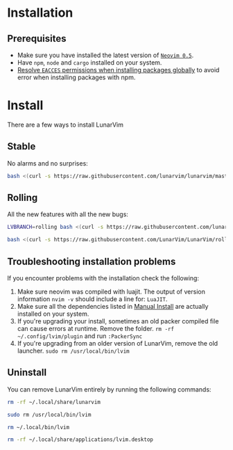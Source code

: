# Installation

## Prerequisites

* Make sure you have installed the latest version of [``Neovim 0.5``](https://github.com/neovim/neovim/releases/tag/v0.5.0).
* Have `npm`, `node` and `cargo` installed on your system.
* [Resolve `EACCES` permissions when installing packages globally](https://docs.npmjs.com/resolving-eacces-permissions-errors-when-installing-packages-globally) to avoid error when installing packages with npm.

# Install

There are a few ways to install LunarVim

## Stable

No alarms and no surprises:

```bash
bash <(curl -s https://raw.githubusercontent.com/lunarvim/lunarvim/master/utils/installer/install.sh)
```

## Rolling

All the new features with all the new bugs:

```bash
LVBRANCH=rolling bash <(curl -s https://raw.githubusercontent.com/lunarvim/lunarvim/rolling/utils/installer/install.sh)
```

```bash
bash <(curl -s https://raw.githubusercontent.com/LunarVim/LunarVim/rolling/utils/installer/install-neovim-from-release)
```

## Troubleshooting installation problems

If you encounter problems with the installation check the following:

1. Make sure neovim was compiled with luajit. The output of version information `nvim -v` should include a line for: `LuaJIT`.
2. Make sure all the dependencies listed in [Manual Install](#manual-install) are actually installed on your system.
3. If you're upgrading your install, sometimes an old packer compiled file can cause errors at runtime. Remove the folder. `rm -rf ~/.config/lvim/plugin` and run `:PackerSync`
4. If you're upgrading from an older version of LunarVim, remove the old launcher. `sudo rm /usr/local/bin/lvim`

## Uninstall

You can remove LunarVim entirely by running the following commands:

```bash
rm -rf ~/.local/share/lunarvim

sudo rm /usr/local/bin/lvim

rm ~/.local/bin/lvim

rm -rf ~/.local/share/applications/lvim.desktop
```
